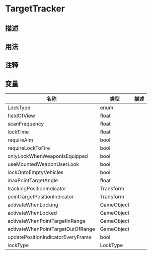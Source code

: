# TargetTracker
## 描述

## 用法

## 注释

## 变量
| 名称 | 类型 | 描述 |
| ----------- | ----------- | ----------- |
| LockType | enum |  |  
| fieldOfView  | float |  |  
| scanFrequency  | float |  |  
| lockTime  | float |  |  
| requireAim  | bool |  |  
| requireLockToFire  | bool |  |  
| onlyLockWhenWeaponIsEquipped  | bool |  |  
| useMountedWeaponUserLook  | bool |  |  
| lockOntoEmptyVehicles  | bool |  |  
| maxPointTargetAngle  | float |  |  
| trackingPositionIndicator | Transform |  |  
| pointTargetPositionIndicator | Transform |  |  
| activateWhenLocking | GameObject |  |  
| activateWhenLocked | GameObject |  |  
| activateWhenPointTargetInRange | GameObject |  |  
| activateWhenPointTargetOutOfRange | GameObject |  |  
| updatePositionIndicatorEveryFrame  | bool |  |  
| lockType  | LockType |  |  

